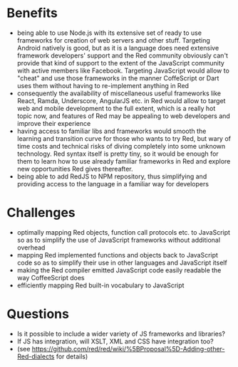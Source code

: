 # Benefits

* being able to use Node.js with its extensive set of ready to use frameworks for creation of web servers and other stuff. Targeting Android natively is good, but as it is a language does need extensive framework developers' support and the Red community obviously can't provide that kind of support to the extent of the JavaScript community with active members like Facebook. Targeting JavaScript would allow to "cheat" and use those frameworks in the manner CoffeScript or Dart uses them without having to re-implement anything in Red
* consequently the availability of miscellaneous useful frameworks like React, Ramda, Underscore, AngularJS etc. in Red would allow to target web and mobile development to the full extent, which is a really hot topic now, and  features of Red may be appealing to web developers and improve their experience
* having access to familiar libs and frameworks would smooth the learning and transition curve for those who wants to try Red, but wary
of time costs and technical risks of diving completely into some unknown technology. Red syntax itself is pretty tiny, so it would be enough for them to learn how to use already familiar frameworks in Red and explore new opportunities Red gives thereafter.
* being able to add RedJS to NPM repository, thus simplifying and providing access to the language in a familiar way for developers

# Challenges
* optimally mapping Red objects, function call protocols etc. to JavaScript so as to simplify the use of JavaScript frameworks without additional overhead
* mapping Red implemented functions and objects back to JavaScript code so as to simplify their use in other languages and JavaScript itself
* making the Red compiler emitted JavaScript code easily readable the way CoffeeScript does 
* efficiently mapping Red built-in vocabulary to JavaScript

# Questions
* Is it possible to include a wider variety of JS frameworks and libraries?
* If JS has integration, will XSLT, XML and CSS have integration too?
* (see https://github.com/red/red/wiki/%5BProposal%5D-Adding-other-Red-dialects for details)